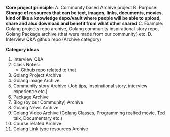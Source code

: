 **Core project principle**:
A. Community based Archive project
B. Purpose: **Storage of resources that can be text, images, links, documents, movies, kind of like a knowledge depo/vault where people will be able to upload, share and also download and benefit from what other shared**
C. Example: Golang projects repo archive, Golang community inspirational story repo, Golang Package archive (that were made from our community) etc.
D. Interview Q&A github repo (Archive category)

**Category ideas**

1. Interview Q&A
2. Class Notes:
    - Github repo related to that
3. Golang Project Archive
4. Golang Image Archive
5. Community story Archive (Job tips, inspirational story, interview experience etc.)
6. Package Archive
7. Blog (by our Community) Archive
8. Golang News Archive
9. Golang Video Archive (Golang Classes, Programming realted movie, Ted talk, Documentary etc.)
10. Course related Archive
11. Golang Link type resources Archive
